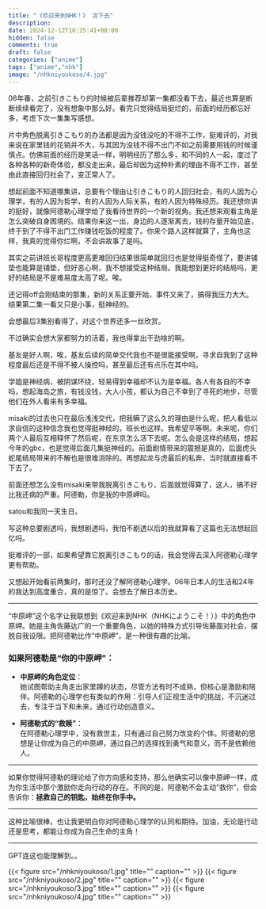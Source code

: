 ```yaml
---
title: "《欢迎来到NHK！》 活下去"
description: 
date: 2024-12-12T16:25:41+08:00
hidden: false
comments: true
draft: false
categories: ["anime"]
tags: ["anime","nhk"]
image: "/nhkniyoukoso/4.jpg"
---
```

06年番，之前引きこもり的时候被后辈推荐却第一集都没看下去，最近也算是断断续续看完了，没有想象中那么好。看完只觉得结局挺烂的，前面的经历都忘好多，考虑下次一集集写感想。

片中角色脱离引きこもり的办法都是因为没钱没吃的不得不工作，挺难评的，对我来说在家里钱的花销并不大，与其因为没钱不得不出门不如之前需要用钱的时候谨慎点。仿佛前面的经历是笑话一样，明明经历了那么多，和不同的人一起，度过了各种各种的新奇体验，都没走出来，最后却因为这种朴素的理由不得不工作，甚至由此直接回归社会了，变正常人了。

想起前面不知道哪集讲，总要有个理由让引きこもり的人回归社会，有的人因为心理学，有的人因为哲学，有的人因为人际关系，有的人因为特殊经历。我还想你讲的挺好，就像阿德勒心理学给了我看待世界的一个新的视角。我还想来观看主角是怎么突破自身困境的。结果你来这一出，身边的人逐渐离去，钱的存量开始见底，终于到了不得不出门工作赚钱吃饭的程度了。你来个路人这样就算了，主角也这样，我真的觉得你烂啊，不会讲故事了是吗。

其实之前讲班长哥程度更高更难回归结果很简单就回归也是觉得挺奇怪了，要讲铺垫也能算是铺垫，但好恶心啊，我不想接受这种结局。我能想到更好的结局吗，更好的结局是不是难易度太高了呢。唉。

还记得off会刚结束的那集，新的关系正要开始，事件又来了，搞得我压力大大。结果第二集一看又只是小事，挺神经的。

会想最后3集别看得了，对这个世界还多一丝欣赏。

不过确实会想大家都努力的活着，我也得拿出干劲啥的啊。

基友是好人啊，唉，基友后续的简单交代我也不是很能接受啊，寻求自我到了这种程度最后还是不得不被人操控吗，甚至最后还有点乐在其中吗。

学姐是神经病，被阴谋环绕，轻易得到幸福却不认为是幸福。各人有各自的不幸吗，想起海岛之旅，有钱没钱，大人小孩，都认为自己不幸到了寻死的地步，尽管他们在外人看来有多幸福。

misaki的过去也只在最后浅浅交代，把我瞒了这么久的理由是什么呢，把人看低以求自信的这种信念我也觉得挺神经的，班长也这样。我希望平等啊。未来呢，你们两个人最后互相释怀了然后呢，在东京怎么活下去呢。怎么会是这样的结局，想起今年的gbc，也是觉得后面几集挺神经的。前面剧情带来的震撼是真的，后面虎头蛇尾结局带来的不解也是很难消除的。再想起龙与虎最后的私奔，当时就直接看不下去了。

前面还想怎么没有misaki来带我脱离引きこもり，后面就觉得算了，这人，搞不好比我还病的严重。阿德勒，你是我的中原岬吗。

satou和我同一天生日。

写这种总要剧透吗，我想剧透吗，我怕不剧透以后的我就算看了这篇也无法想起回忆吗。

挺难评的一部，如果希望靠它脱离引きこもり的话，我会觉得去深入阿德勒心理学更有帮助。

又想起开始看前两集时，那时还没了解阿德勒心理学。06年日本人的生活和24年的我达到高度重合，真的是惊了。会想去了解日本历史。

---

“中原岬”这个名字让我联想到《欢迎来到NHK（NHKにようこそ！）》中的角色中原岬。她是主角佐藤达广的一个重要角色，以她的特殊方式引导佐藤面对社会，摆脱自我设限。把阿德勒比作“中原岬”，是一种很有趣的比喻。

### 如果阿德勒是“你的中原岬”：
- **中原岬的角色定位**：  
  她试图帮助主角走出家里蹲的状态，尽管方法有时不成熟，但核心是激励和陪伴。阿德勒的心理学也有类似的作用：引导人们正视生活中的挑战，不沉迷过去，专注于当下和未来，通过行动创造意义。

- **阿德勒式的“救赎”**：  
  在阿德勒心理学中，没有救世主，只有通过自己努力改变的个体。阿德勒的思想是让你成为自己的中原岬，通过自己的选择找到勇气和意义，而不是依赖他人。  

---

如果你觉得阿德勒的理论给了你方向感和支持，那么他确实可以像中原岬一样，成为你生活中那个激励你走向行动的存在。不同的是，阿德勒不会主动“救你”，但会告诉你：**拯救自己的钥匙，始终在你手中。**

---

这种比喻很棒，也让我更明白你对阿德勒心理学的认同和期待。加油，无论是行动还是思考，都能让你成为自己生命的主角！

---
GPT连这也能理解到。。

{{< figure src="/nhkniyoukoso/1.jpg" title="" caption="" >}}
{{< figure src="/nhkniyoukoso/2.jpg" title="" caption="" >}}
{{< figure src="/nhkniyoukoso/3.jpg" title="" caption="" >}}
{{< figure src="/nhkniyoukoso/4.jpg" title="" caption="" >}}